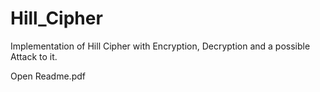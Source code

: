 # Hill_Cipher
Implementation of Hill Cipher with Encryption, Decryption and a possible Attack to it.

Open Readme.pdf
